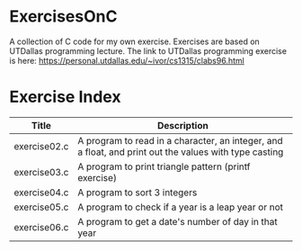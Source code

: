 # ExercisesOnC
A collection of C code for my own exercise. Exercises are based on UTDallas programming lecture. 
The link to UTDallas programming exercise is here: https://personal.utdallas.edu/~ivor/cs1315/clabs96.html

# Exercise Index
| Title | Description                                                                                            |
|----------|-----------------------------------------------------------------------------------------------------|
|exercise02.c|A program to read in a character, an integer, and a float, and print out the values with type casting |
|exercise03.c|A program to print triangle pattern (printf exercise) |
|exercise04.c|A program to sort 3 integers |
|exercise05.c|A program to check if a year is a leap year or not |
|exercise06.c|A program to get a date's number of day in that year |
